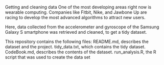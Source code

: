 Getting and cleaning data
One of the most developing areas right now is wearable computing. Companies like Fitbit, Nike, and Jawbone Up are racing to develop the most advanced algorithms to attract new users.

Here, data collected from the accelerometer and gyroscope of the Samsung Galaxy S smartphone was retrieved and cleaned, to get a tidy dataset.

This repository contains the following files:
README.md, describes the dataset and the project.
tidy_data.txt, which contains the tidy dataset.
CodeBook.md, describes the contents of the dataset.
run_analysis.R, the R script that was used to create the data set
